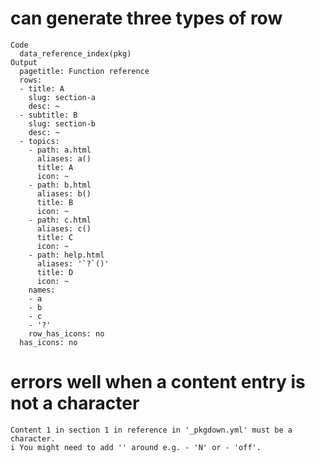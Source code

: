 # can generate three types of row

    Code
      data_reference_index(pkg)
    Output
      pagetitle: Function reference
      rows:
      - title: A
        slug: section-a
        desc: ~
      - subtitle: B
        slug: section-b
        desc: ~
      - topics:
        - path: a.html
          aliases: a()
          title: A
          icon: ~
        - path: b.html
          aliases: b()
          title: B
          icon: ~
        - path: c.html
          aliases: c()
          title: C
          icon: ~
        - path: help.html
          aliases: '`?`()'
          title: D
          icon: ~
        names:
        - a
        - b
        - c
        - '?'
        row_has_icons: no
      has_icons: no
      

# errors well when a content entry is not a character

    Content 1 in section 1 in reference in '_pkgdown.yml' must be a character.
    i You might need to add '' around e.g. - 'N' or - 'off'.

